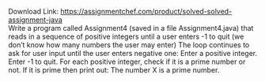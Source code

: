 Download Link: https://assignmentchef.com/product/solved-solved-assignment-java
<br>
Write a program called Assignment4 (saved in a file Assignment4.java) that reads in a sequence of positive integers until a user enters -1 to quit (we don’t know how many numbers the user may enter) The loop continues to ask for user input until the user enters negative one: Enter a positive integer. Enter -1 to quit. For each positive integer, check if it is a prime number or not. If it is prime then print out: The number X is a prime number.